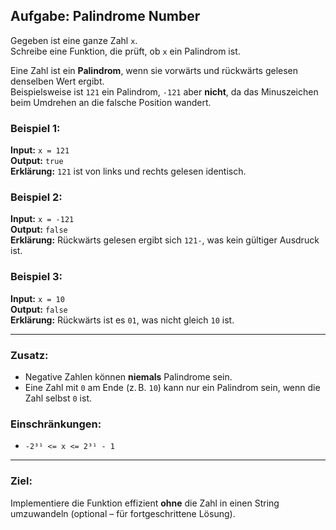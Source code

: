 ## Aufgabe: Palindrome Number

Gegeben ist eine ganze Zahl `x`.  
Schreibe eine Funktion, die prüft, ob `x` ein Palindrom ist.

Eine Zahl ist ein **Palindrom**, wenn sie vorwärts und rückwärts gelesen denselben Wert ergibt.  
Beispielsweise ist `121` ein Palindrom, `-121` aber **nicht**, da das Minuszeichen beim Umdrehen an die falsche Position wandert.

### Beispiel 1:
**Input:** `x = 121`  
**Output:** `true`  
**Erklärung:** `121` ist von links und rechts gelesen identisch.

### Beispiel 2:
**Input:** `x = -121`  
**Output:** `false`  
**Erklärung:** Rückwärts gelesen ergibt sich `121-`, was kein gültiger Ausdruck ist.

### Beispiel 3:
**Input:** `x = 10`  
**Output:** `false`  
**Erklärung:** Rückwärts ist es `01`, was nicht gleich `10` ist.

---

### Zusatz:
- Negative Zahlen können **niemals** Palindrome sein.
- Eine Zahl mit `0` am Ende (z. B. `10`) kann nur ein Palindrom sein, wenn die Zahl selbst `0` ist.

### Einschränkungen:
- `-2³¹ <= x <= 2³¹ - 1`

---

### Ziel:
Implementiere die Funktion effizient **ohne** die Zahl in einen String umzuwandeln (optional – für fortgeschrittene Lösung).

